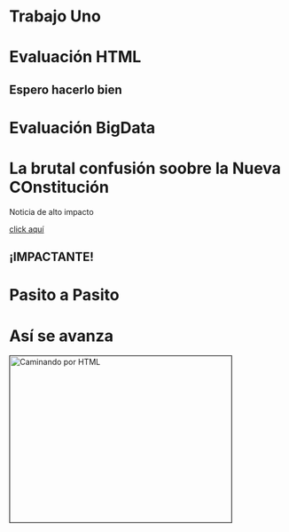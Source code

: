 # Trabajo Uno
<!DOCTYPE html>
<html lang= "es">
<head>
	<meta charset="utf-8">
	<meta name="viewport" content="width=device-width, initial-scale=1">
	<title>Evaluación BigData</title>
</head>
<body>
	<h1>Evaluación HTML</h1>
	<h2>Espero hacerlo bien</h2>
	<Div> 
		<h1>Evaluación BigData</h1>
		<Div>
			<h1>La brutal confusión soobre la Nueva COnstitución</h1>
			<p>Noticia de alto impacto</p>
			<a href="https://es-us.noticias.yahoo.com/desinformaci%C3%B3n-brutal-constituci%C3%B3n-propuesta-chile-113113978.html">click aquí</a>
			<h2>¡IMPACTANTE!</h2>
		</Div>
		<Div>
			<h1>Pasito a Pasito</h1>
		</Div>
	<Div>
		<h1>Así se avanza</h1>
		<img src="trabajo-uno/prueba.jpg" border="1" alt="Caminando por HTML" width="400" height="300">
</body>
</html>


